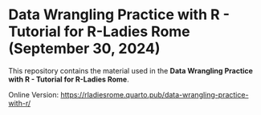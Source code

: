 # Data Wrangling Practice with R - Tutorial for R-Ladies Rome (September 30, 2024)

This repository contains the material used in the **Data Wrangling Practice with R - Tutorial for R-Ladies Rome**. 

Online Version: <https://rladiesrome.quarto.pub/data-wrangling-practice-with-r/>
  

